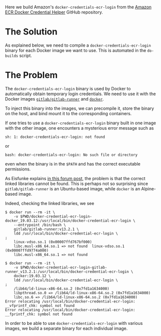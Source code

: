 Here we build Amazon's `docker-credentials-ecr-login` from the
[Amazon ECR Docker Credential Helper](https://github.com/awslabs/amazon-ecr-credential-helper)
GitHub repository.

# The Solution

As explained below, we need to compile a `docker-credentials-ecr-login`
binary for each Docker image we want to use. This is automated in the
`do-builds` script.


# The Problem

The `docker-credentials-ecr-login` binary is used by Docker to
automatically obtain temporary login credentials. We need to use
it with the Docker images
[`gitlab/gitlab-runner`](https://hub.docker.com/r/gitlab/gitlab-runner/)
and [`docker`](https://hub.docker.com/_/docker).

To inject this binary into the images, we can precompile it,
store the binary on the host, and bind mount it to the corresponding
containers.

If one tries to use a `docker-credentials-ecr-login` binary built in one
image with the other image, one encounters a mysterious error message
such as

```
sh: 1: docker-credentials-ecr-login: not found
```

or

```
bash: docker-credentials-ecr-login: No such file or directory
```

even when the binary is in the `$PATH` and has the correct executable
permissions.

As Eisfunke explains 
[in this forum post](https://forum.gitlab.com/t/bin-sh-eval-line-97-mybinary-not-found/27125/3
), the problem is that the correct linked libraries cannot be found.
This is perhaps not so surprising since `gitlab/gitlab-runner` is an
Ubuntu-based image, while `docker` is an Alpine-based image.

Indeed, checking the linked libraries, we see

```
$ docker run --rm -it \
    -v $PWD/docker-credential-ecr-login-docker_19.03.12:/usr/local/bin/docker-credential-ecr-login \
    --entrypoint /bin/bash \
    gitlab/gitlab-runner:v13.2.1 \
    ldd /usr/local/bin/docker-credential-ecr-login \
;
	linux-vdso.so.1 (0x00007ffd767bf000)
	libc.musl-x86_64.so.1 => not found	linux-vdso.so.1 (0x00007ffd9774a000)
	libc.musl-x86_64.so.1 => not found
```

```
$ docker run --rm -it \
    -v $PWD/docker-credential-ecr-login-gitlab-runner_v13.2.1:/usr/local/bin/docker-credential-ecr-login \
    docker:19.03.12 \
    ldd /usr/local/bin/docker-credential-ecr-login \
;
	/lib64/ld-linux-x86-64.so.2 (0x7fd1a1634000)
	libpthread.so.0 => /lib64/ld-linux-x86-64.so.2 (0x7fd1a1634000)
	libc.so.6 => /lib64/ld-linux-x86-64.so.2 (0x7fd1a1634000)
Error relocating /usr/local/bin/docker-credential-ecr-login: __vfprintf_chk: symbol not found
Error relocating /usr/local/bin/docker-credential-ecr-login: __fprintf_chk: symbol not found
```

In order to be able to use `docker-credentials-ecr-login` with
various images, we build a separate binary for each individual
image.
